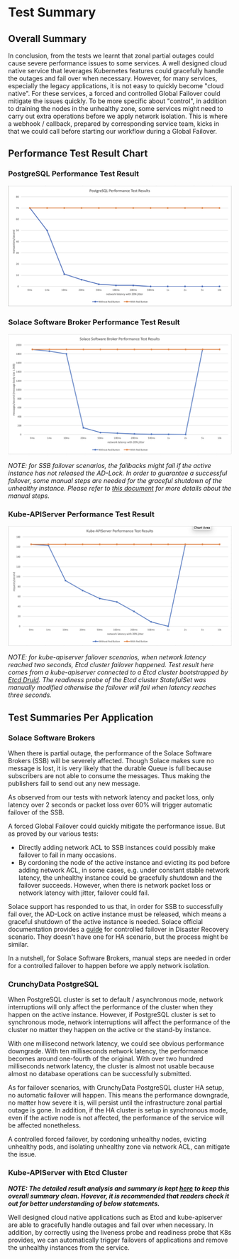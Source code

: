 # Test Summary

## Overall Summary

In conclusion, from the tests we learnt that zonal partial outages could cause severe performance issues to some services. A well designed cloud native service that leverages Kubernetes features could gracefully handle the outages and fail over when necessary. However, for many services, especially the legacy applications, it is not easy to quickly become "cloud native". For these services, a forced and controlled Global Failover could mitigate the issues quickly. To be more specific about "control", in addition to draining the nodes in the unhealthy zone, some services might need to carry out extra operations before we apply network isolation. This is where a webhook / callback, prepared by corresponding service team, kicks in that we could call before starting our workflow during a Global Failover.

## Performance Test Result Chart

### PostgreSQL Performance Test Result

![PostgreSQL Performance Test Result](PostgreSQL_performance_test_results.png)

### Solace Software Broker Performance Test Result

![Solace Software Broker Performance Test Result](Solace_performance_test_results.png)

*NOTE: for SSB failover scenarios, the failbacks might fail if the active instance has not released the AD-Lock. In order to guarantee a successful failover, some manual steps are needed for the graceful shutdown of the unhealthy instance. Please refer to [this document](https://docs.solace.com/Features/DR-Replication/Perf-Con-Fail-Over.htm) for more details about the manual steps.*

### Kube-APIServer Performance Test Result

![Kube-APIServer Performance Test Result](Kube_APIServer_performance_test_results.png)

*NOTE: for kube-apiserver failover scenarios, when network latency reached two seconds, Etcd cluster failover happened. Test result here comes from a kube-apiserver connected to a Etcd cluster bootstrapped by [Etcd Druid](https://github.com/gardener/etcd-druid). The readiness probe of the Etcd cluster StatefulSet was manually modified otherwise the failover will fail when latency reaches three seconds.*

## Test Summaries Per Application

### Solace Software Brokers

When there is partial outage, the performance of the Solace Software Brokers (SSB) will be severely affected. Though Solace makes sure no message is lost, it is very likely that the durable Queue is full because subscribers are not able to consume the messages. Thus making the publishers fail to send out any new message.

As observed from our tests with network latency and packet loss, only latency over 2 seconds or packet loss over 60% will trigger automatic failover of the SSB.

A forced Global Failover could quickly mitigate the performance issue. But as proved by our various tests:
- Directly adding network ACL to SSB instances could possibly make failover to fail in many occasions.
- By cordoning the node of the active instance and evicting its pod before adding network ACL, in some cases, e.g. under constant stable network latency, the unhealthy instance could be gracefully shutdown and the failover succeeds. However, when there is network packet loss or network latency with jitter, failover could fail.

Solace support has responded to us that, in order for SSB to successfully fail over, the AD-Lock on active instance must be released, which means a graceful shutdown of the active instance is needed. Solace official documentation provides a [guide](https://docs.solace.com/Features/DR-Replication/Perf-Con-Fail-Over.htm) for controlled failover in Disaster Recovery scenario. They doesn't have one for HA scenario, but the process might be similar.

In a nutshell, for Solace Software Brokers, manual steps are needed in order for a controlled failover to happen before we apply network isolation.

### CrunchyData PostgreSQL

When PostgreSQL cluster is set to default / asynchronous mode, network interruptions will only affect the performance of the cluster when they happen on the active instance. However, if PostgreSQL cluster is set to synchronous mode, network interruptions will affect the performance of the cluster no matter they happen on the active or the stand-by instance.

With one millisecond network latency, we could see obvious performance downgrade. With ten milliseconds network latency, the performance becomes around one-fourth of the original. With over two hundred milliseconds network latency, the cluster is almost not usable because almost no database operations can be successfully submitted.

As for failover scenarios, with CrunchyData PostgreSQL cluster HA setup, no automatic failover will happen. This means the performance downgrade, no matter how severe it is, will persist until the infrastructure zonal partial outage is gone. In addition, if the HA cluster is setup in synchronous mode, even if the active node is not affected, the performance of the service will be affected nonetheless.

A controlled forced failover, by cordoning unhealthy nodes, evicting unhealthy pods, and isolating unhealthy zone via network ACL, can mitigate the issue.

### Kube-APIServer with Etcd Cluster

***NOTE: The detailed result analysis and summary is kept [here](extended_summary_for_etcd_and_kube_apiserver_tests.md) to keep this overall summary clean. Hovever, it is recommended that readers check it out for better understanding of below statements.***

Well designed cloud native applications such as Etcd and kube-apiserver are able to gracefully handle outages and fail over when necessary. In addition, by correctly using the liveness probe and readiness probe that K8s provides, we can automatically trigger failovers of applications and remove the unhealthy instances from the service.

